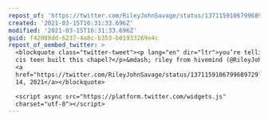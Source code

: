 ```yaml
---
repost_of: 'https://twitter.com/RileyJohnSavage/status/1371159106799689729'
created: '2021-03-15T16:31:33.696Z'
modified: '2021-03-15T16:31:33.696Z'
guid: f42088dd-6237-4a8c-b353-b01933269e4c
repost_of_oembed_twitter: >
  <blockquote class="twitter-tweet"><p lang="en" dir="ltr">you’re telling me a
  cis teen built this chapel?</p>&mdash; riley from hivemind (@RileyJohnSavage)
  <a
  href="https://twitter.com/RileyJohnSavage/status/1371159106799689729?ref_src=twsrc%5Etfw">March
  14, 2021</a></blockquote>

  <script async src="https://platform.twitter.com/widgets.js"
  charset="utf-8"></script>
---
```

 
